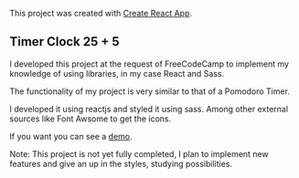 This project was created with [Create React App](https://github.com/facebook/create-react-app).

## Timer Clock 25 + 5

I developed this project at the request of FreeCodeCamp to implement my knowledge of using libraries, in my case React and Sass.

The functionality of my project is very similar to that of a Pomodoro Timer.

I developed it using reactjs and styled it using sass. Among other external sources like Font Awsome to get the icons.

If you want you can see a [demo](https://luismgil.github.io/timer-clock).

Note: This project is not yet fully completed, I plan to implement new features and give an up in the styles, studying possibilities.
